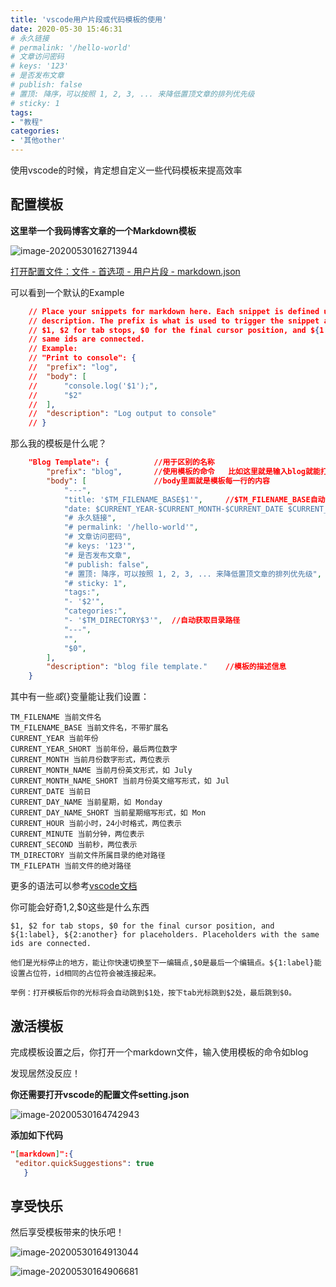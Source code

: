 ```yaml
---
title: 'vscode用户片段或代码模板的使用'
date: 2020-05-30 15:46:31
# 永久链接
# permalink: '/hello-world'
# 文章访问密码
# keys: '123'
# 是否发布文章
# publish: false
# 置顶: 降序，可以按照 1, 2, 3, ... 来降低置顶文章的排列优先级
# sticky: 1
tags:
- "教程"
categories:
- '其他other'
---
```


使用vscode的时候，肯定想自定义一些代码模板来提高效率

<!-- more -->

## 配置模板

**这里举一个我码博客文章的一个Markdown模板**

![image-20200530162713944](https://www.chanx.tech/images/image-20200530162713944.png)

<u>打开配置文件：文件 - 首选项 - 用户片段  - markdown.json</u>

可以看到一个默认的Example

```json
	// Place your snippets for markdown here. Each snippet is defined under a snippet name and has a prefix, body and 
	// description. The prefix is what is used to trigger the snippet and the body will be expanded and inserted. Possible variables are:
	// $1, $2 for tab stops, $0 for the final cursor position, and ${1:label}, ${2:another} for placeholders. Placeholders with the 
	// same ids are connected.
	// Example:
	// "Print to console": {
	// 	"prefix": "log",
	// 	"body": [
	// 		"console.log('$1');",
	// 		"$2"
	// 	],
	// 	"description": "Log output to console"
    // }
```

那么我的模板是什么呢？

```json
    "Blog Template": {			//用于区别的名称
		"prefix": "blog",		//使用模板的命令   比如这里就是输入blog就能打开该模板
		"body": [				//body里面就是模板每一行的内容
            "---",
            "title: '$TM_FILENAME_BASE$1'",		//$TM_FILENAME_BASE自动获取不带扩展名的文件名
            "date: $CURRENT_YEAR-$CURRENT_MONTH-$CURRENT_DATE $CURRENT_HOUR:$CURRENT_MINUTE:$CURRENT_SECOND",	//详细日期如2020-05-30 16:34:30
            "# 永久链接",
            "# permalink: '/hello-world'",
            "# 文章访问密码",
            "# keys: '123'",
            "# 是否发布文章",
            "# publish: false",
            "# 置顶: 降序，可以按照 1, 2, 3, ... 来降低置顶文章的排列优先级",
            "# sticky: 1",
            "tags:",
            "- '$2'",
            "categories:",
            "- '$TM_DIRECTORY$3'",	//自动获取目录路径
            "---",
            "",
            "$0",
		],
		"description": "blog file template."	//模板的描述信息
	}
```

其中有一些$或${}变量能让我们设置：

```
TM_FILENAME 当前文件名
TM_FILENAME_BASE 当前文件名，不带扩展名
CURRENT_YEAR 当前年份
CURRENT_YEAR_SHORT 当前年份，最后两位数字
CURRENT_MONTH 当前月份数字形式，两位表示
CURRENT_MONTH_NAME 当前月份英文形式，如 July
CURRENT_MONTH_NAME_SHORT 当前月份英文缩写形式，如 Jul
CURRENT_DATE 当前日
CURRENT_DAY_NAME 当前星期，如 Monday
CURRENT_DAY_NAME_SHORT 当前星期缩写形式，如 Mon
CURRENT_HOUR 当前小时，24小时格式，两位表示
CURRENT_MINUTE 当前分钟，两位表示
CURRENT_SECOND 当前秒，两位表示
TM_DIRECTORY 当前文件所属目录的绝对路径
TM_FILEPATH 当前文件的绝对路径
```

更多的语法可以参考[vscode文档](https://code.visualstudio.com/docs/editor/userdefinedsnippets)



你可能会好奇$1,$2,$0这些是什么东西

```
$1, $2 for tab stops, $0 for the final cursor position, and ${1:label}, ${2:another} for placeholders. Placeholders with the same ids are connected.

他们是光标停止的地方，能让你快速切换至下一编辑点,$0是最后一个编辑点。${1:label}能设置占位符，id相同的占位符会被连接起来。

举例：打开模板后你的光标将会自动跳到$1处，按下tab光标跳到$2处，最后跳到$0。
```

## 激活模板

完成模板设置之后，你打开一个markdown文件，输入使用模板的命令如blog

发现居然没反应！

**你还需要打开vscode的配置文件setting.json**

![image-20200530164742943](https://www.chanx.tech/images/image-20200530164742943.png)

**添加如下代码**

```json
"[markdown]":{
 "editor.quickSuggestions": true
   }
```



## 享受快乐

然后享受模板带来的快乐吧！

![image-20200530164913044](https://www.chanx.tech/images/image-20200530164913044.png)

![image-20200530164906681](https://www.chanx.tech/images/image-20200530164906681.png)
